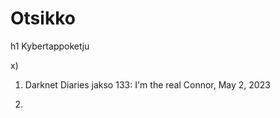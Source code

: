 # Otsikko
h1 Kybertappoketju

x) 
1. Darknet Diaries jakso 133: I'm the real Connor, May 2, 2023
   
3.  

